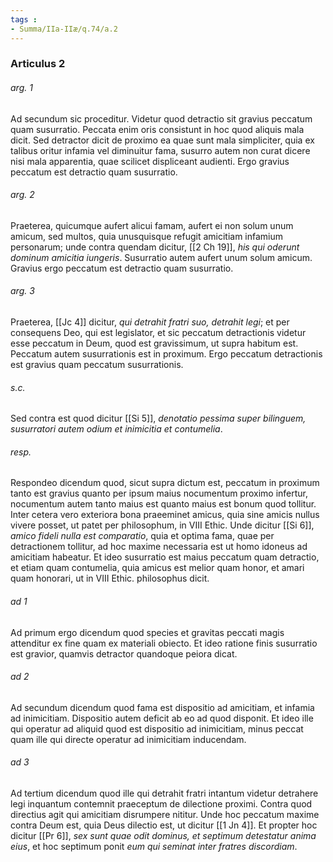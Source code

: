 ```yaml
---
tags : 
- Summa/IIa-IIæ/q.74/a.2
---
```


### Articulus 2

###### arg. 1
Ad secundum sic proceditur. Videtur quod detractio sit gravius peccatum quam susurratio. Peccata enim oris consistunt in hoc quod aliquis mala dicit. Sed detractor dicit de proximo ea quae sunt mala simpliciter, quia ex talibus oritur infamia vel diminuitur fama, susurro autem non curat dicere nisi mala apparentia, quae scilicet displiceant audienti. Ergo gravius peccatum est detractio quam susurratio.

###### arg. 2
Praeterea, quicumque aufert alicui famam, aufert ei non solum unum amicum, sed multos, quia unusquisque refugit amicitiam infamium personarum; unde contra quendam dicitur, [[2 Ch 19]], *his qui oderunt dominum amicitia iungeris*. Susurratio autem aufert unum solum amicum. Gravius ergo peccatum est detractio quam susurratio.

###### arg. 3
Praeterea, [[Jc 4]] dicitur, *qui detrahit fratri suo, detrahit legi*; et per consequens Deo, qui est legislator, et sic peccatum detractionis videtur esse peccatum in Deum, quod est gravissimum, ut supra habitum est. Peccatum autem susurrationis est in proximum. Ergo peccatum detractionis est gravius quam peccatum susurrationis.

###### s.c.
Sed contra est quod dicitur [[Si 5]], *denotatio pessima super bilinguem, susurratori autem odium et inimicitia et contumelia*.

###### resp.
Respondeo dicendum quod, sicut supra dictum est, peccatum in proximum tanto est gravius quanto per ipsum maius nocumentum proximo infertur, nocumentum autem tanto maius est quanto maius est bonum quod tollitur. Inter cetera vero exteriora bona praeeminet amicus, quia sine amicis nullus vivere posset, ut patet per philosophum, in VIII Ethic. Unde dicitur [[Si 6]], *amico fideli nulla est comparatio*, quia et optima fama, quae per detractionem tollitur, ad hoc maxime necessaria est ut homo idoneus ad amicitiam habeatur. Et ideo susurratio est maius peccatum quam detractio, et etiam quam contumelia, quia amicus est melior quam honor, et amari quam honorari, ut in VIII Ethic. philosophus dicit.

###### ad 1
Ad primum ergo dicendum quod species et gravitas peccati magis attenditur ex fine quam ex materiali obiecto. Et ideo ratione finis susurratio est gravior, quamvis detractor quandoque peiora dicat.

###### ad 2
Ad secundum dicendum quod fama est dispositio ad amicitiam, et infamia ad inimicitiam. Dispositio autem deficit ab eo ad quod disponit. Et ideo ille qui operatur ad aliquid quod est dispositio ad inimicitiam, minus peccat quam ille qui directe operatur ad inimicitiam inducendam.

###### ad 3
Ad tertium dicendum quod ille qui detrahit fratri intantum videtur detrahere legi inquantum contemnit praeceptum de dilectione proximi. Contra quod directius agit qui amicitiam disrumpere nititur. Unde hoc peccatum maxime contra Deum est, quia Deus dilectio est, ut dicitur [[1 Jn 4]]. Et propter hoc dicitur [[Pr 6]], *sex sunt quae odit dominus, et septimum detestatur anima eius*, et hoc septimum ponit *eum qui seminat inter fratres discordiam*.

